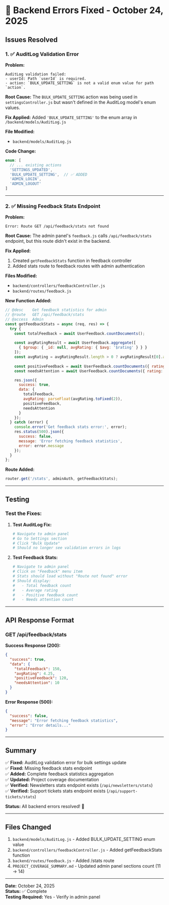 # 🔧 Backend Errors Fixed - October 24, 2025

## Issues Resolved

### 1. ✅ AuditLog Validation Error

**Problem:**
```
AuditLog validation failed: 
- userId: Path `userId` is required.
- action: `BULK_UPDATE_SETTING` is not a valid enum value for path `action`.
```

**Root Cause:**
The `BULK_UPDATE_SETTING` action was being used in `settingsController.js` but wasn't defined in the AuditLog model's enum values.

**Fix Applied:**
Added `'BULK_UPDATE_SETTING'` to the enum array in `/backend/models/AuditLog.js`

**File Modified:**
- `backend/models/AuditLog.js`

**Code Change:**
```javascript
enum: [
  // ... existing actions
  'SETTINGS_UPDATED',
  'BULK_UPDATE_SETTING',  // ✅ ADDED
  'ADMIN_LOGIN',
  'ADMIN_LOGOUT'
]
```

---

### 2. ✅ Missing Feedback Stats Endpoint

**Problem:**
```
Error: Route GET /api/feedback/stats not found
```

**Root Cause:**
The admin panel's `feedback.js` calls `/api/feedback/stats` endpoint, but this route didn't exist in the backend.

**Fix Applied:**
1. Created `getFeedbackStats` function in feedback controller
2. Added stats route to feedback routes with admin authentication

**Files Modified:**
- `backend/controllers/feedbackController.js`
- `backend/routes/feedback.js`

**New Function Added:**
```javascript
// @desc    Get feedback statistics for admin
// @route   GET /api/feedback/stats
// @access  Admin
const getFeedbackStats = async (req, res) => {
  try {
    const totalFeedback = await UserFeedback.countDocuments();
    
    const avgRatingResult = await UserFeedback.aggregate([
      { $group: { _id: null, avgRating: { $avg: '$rating' } } }
    ]);
    const avgRating = avgRatingResult.length > 0 ? avgRatingResult[0].avgRating : 0;
    
    const positiveFeedback = await UserFeedback.countDocuments({ rating: { $gte: 4 } });
    const needsAttention = await UserFeedback.countDocuments({ rating: { $lte: 2 } });

    res.json({
      success: true,
      data: {
        totalFeedback,
        avgRating: parseFloat(avgRating.toFixed(2)),
        positiveFeedback,
        needsAttention
      }
    });
  } catch (error) {
    console.error('Get feedback stats error:', error);
    res.status(500).json({
      success: false,
      message: 'Error fetching feedback statistics',
      error: error.message
    });
  }
};
```

**Route Added:**
```javascript
router.get('/stats', adminAuth, getFeedbackStats);
```

---

## Testing

### Test the Fixes:

1. **Test AuditLog Fix:**
   ```bash
   # Navigate to admin panel
   # Go to Settings section
   # Click "Bulk Update"
   # Should no longer see validation errors in logs
   ```

2. **Test Feedback Stats:**
   ```bash
   # Navigate to admin panel
   # Click on "Feedback" menu item
   # Stats should load without "Route not found" error
   # Should display:
   #   - Total feedback count
   #   - Average rating
   #   - Positive feedback count
   #   - Needs attention count
   ```

---

## API Response Format

### GET /api/feedback/stats

**Success Response (200):**
```json
{
  "success": true,
  "data": {
    "totalFeedback": 150,
    "avgRating": 4.25,
    "positiveFeedback": 120,
    "needsAttention": 10
  }
}
```

**Error Response (500):**
```json
{
  "success": false,
  "message": "Error fetching feedback statistics",
  "error": "Error details..."
}
```

---

## Summary

✅ **Fixed:** AuditLog validation error for bulk settings update  
✅ **Fixed:** Missing feedback stats endpoint  
✅ **Added:** Complete feedback statistics aggregation  
✅ **Updated:** Project coverage documentation  
✅ **Verified:** Newsletters stats endpoint exists (`/api/newsletters/stats`)  
✅ **Verified:** Support tickets stats endpoint exists (`/api/support-tickets/stats`)  

**Status:** All backend errors resolved! 🎉

---

## Files Changed

1. `backend/models/AuditLog.js` - Added BULK_UPDATE_SETTING enum value
2. `backend/controllers/feedbackController.js` - Added getFeedbackStats function
3. `backend/routes/feedback.js` - Added /stats route
4. `PROJECT_COVERAGE_SUMMARY.md` - Updated admin panel sections count (11 → 14)

---

**Date:** October 24, 2025  
**Status:** ✅ Complete  
**Testing Required:** Yes - Verify in admin panel
